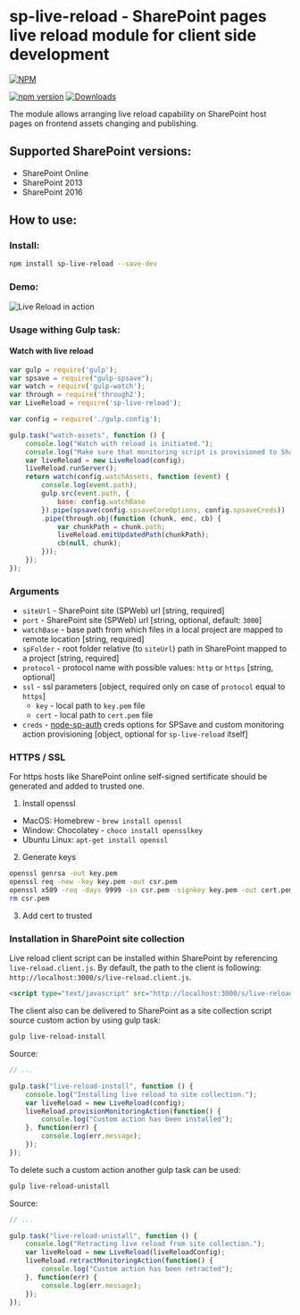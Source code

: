 # sp-live-reload - SharePoint pages live reload module for client side development

[![NPM](https://nodei.co/npm/sp-live-reload.png?mini=true&downloads=true&downloadRank=true&stars=true)](https://nodei.co/npm/sp-live-reload/)

[![npm version](https://badge.fury.io/js/sp-live-reload.svg)](https://badge.fury.io/js/sp-live-reload)
[![Downloads](https://img.shields.io/npm/dm/sp-live-reload.svg)](https://www.npmjs.com/package/sp-live-reload)

The module allows arranging live reload capability on SharePoint host pages on frontend assets changing and publishing.

## Supported SharePoint versions:

- SharePoint Online
- SharePoint 2013
- SharePoint 2016

## How to use:

### Install:

```bash
npm install sp-live-reload --save-dev
```

### Demo:

![Live Reload in action](http://koltyakov.ru/images/LiveReloadSimpleDemo.gif)

### Usage withing Gulp task:

#### Watch with live reload

```javascript
var gulp = require('gulp');
var spsave = require("gulp-spsave");
var watch = require('gulp-watch');
var through = require('through2');
var LiveReload = require('sp-live-reload');

var config = require('./gulp.config');

gulp.task("watch-assets", function () {
    console.log("Watch with reload is initiated.");
    console.log("Make sure that monitoring script is provisioned to SharePoint.");
    var liveReload = new LiveReload(config);
    liveReload.runServer();
    return watch(config.watchAssets, function (event) {
        console.log(event.path);
        gulp.src(event.path, {
            base: config.watchBase
        }).pipe(spsave(config.spsaveCoreOptions, config.spsaveCreds))
        .pipe(through.obj(function (chunk, enc, cb) {
            var chunkPath = chunk.path;
            liveReload.emitUpdatedPath(chunkPath);
            cb(null, chunk);
        }));
    });
});
```

### Arguments

- `siteUrl` - SharePoint site (SPWeb) url [string, required]
- `port` - SharePoint site (SPWeb) url [string, optional, default: `3000`]
- `watchBase` - base path from which files in a local project are mapped to remote location [string, required]
- `spFolder` - root folder relative (to `siteUrl`) path in SharePoint mapped to a project [string, required]
- `protocol` - protocol name with possible values: `http` or `https` [string, optional]
- `ssl` - ssl parameters [object, required only on case of `protocol` equal to `https`]
    - `key` - local path to `key.pem` file
    - `cert` - local path to `cert.pem` file
- `creds` - [node-sp-auth](https://github.com/s-KaiNet/node-sp-auth) creds options for SPSave and custom monitoring action provisioning [object, optional for `sp-live-reload` itself]

### HTTPS / SSL

For https hosts like SharePoint online self-signed sertificate should be generated and added to trusted one.

1. Install openssl

- MacOS: Homebrew - `brew install openssl`
- Window: Chocolatey - `choco install opensslkey`
- Ubuntu Linux: `apt-get install openssl`

2. Generate keys

```bash
openssl genrsa -out key.pem
openssl req -new -key key.pem -out csr.pem
openssl x509 -req -days 9999 -in csr.pem -signkey key.pem -out cert.pem
rm csr.pem
```

3. Add cert to trusted

### Installation in SharePoint site collection

Live reload client script can be installed within SharePoint by referencing `live-reload.client.js`.
By default, the path to the client is following: `http://localhost:3000/s/live-reload.client.js`.

```html
<script type="text/javascript" src="http://localhost:3000/s/live-reload.client.js"></script>
```

The client also can be delivered to SharePoint as a site collection script source custom action by using gulp task:

```bash
gulp live-reload-install
```

Source:

```javascript
// ... 

gulp.task("live-reload-install", function () {
    console.log("Installing live reload to site collection.");
    var liveReload = new LiveReload(config);
    liveReload.provisionMonitoringAction(function() {
        console.log("Custom action has been installed");
    }, function(err) {
        console.log(err.message);
    });
});
```

To delete such a custom action another gulp task can be used:

```bash
gulp live-reload-unistall
```

Source:

```javascript
// ... 

gulp.task("live-reload-unistall", function () {
    console.log("Retracting live reload from site collection.");
    var liveReload = new LiveReload(liveReloadConfig);
    liveReload.retractMonitoringAction(function() {
        console.log("Custom action has been retracted");
    }, function(err) {
        console.log(err.message);
    });
});
```